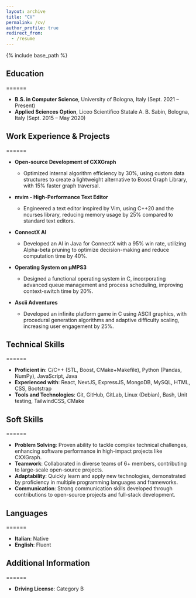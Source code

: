 ```yaml
---
layout: archive
title: "CV"
permalink: /cv/
author_profile: true
redirect_from:
  - /resume
---
```


{% include base_path %}

## Education
======
* **B.S. in Computer Science**, University of Bologna, Italy (Sept. 2021 – Present)
* **Applied Sciences Option**, Liceo Scientifico Statale A. B. Sabin, Bologna, Italy (Sept. 2015 – May 2020)

## Work Experience & Projects
======
* **Open-source Development of CXXGraph**
  * Optimized internal algorithm efficiency by 30%, using custom data structures to create a lightweight alternative to Boost Graph Library, with 15% faster graph traversal.

* **mvim - High-Performance Text Editor**
  * Engineered a text editor inspired by Vim, using C++20 and the ncurses library, reducing memory usage by 25% compared to standard text editors.

* **ConnectX AI**
  * Developed an AI in Java for ConnectX with a 95% win rate, utilizing Alpha-beta pruning to optimize decision-making and reduce computation time by 40%.

* **Operating System on µMPS3**
  * Designed a functional operating system in C, incorporating advanced queue management and process scheduling, improving context-switch time by 20%.

* **Ascii Adventures**
  * Developed an infinite platform game in C using ASCII graphics, with procedural generation algorithms and adaptive difficulty scaling, increasing user engagement by 25%.

## Technical Skills
======
* **Proficient in**: C/C++ (STL, Boost, CMake+Makefile), Python (Pandas, NumPy), JavaScript, Java
* **Experienced with**: React, NextJS, ExpressJS, MongoDB, MySQL, HTML, CSS, Bootstrap
* **Tools and Technologies**: Git, GitHub, GitLab, Linux (Debian), Bash, Unit testing, TailwindCSS, CMake

## Soft Skills
======
* **Problem Solving**: Proven ability to tackle complex technical challenges, enhancing software performance in high-impact projects like CXXGraph.
* **Teamwork**: Collaborated in diverse teams of 6+ members, contributing to large-scale open-source projects.
* **Adaptability**: Quickly learn and apply new technologies, demonstrated by proficiency in multiple programming languages and frameworks.
* **Communication**: Strong communication skills developed through contributions to open-source projects and full-stack development.

## Languages
======
* **Italian**: Native
* **English**: Fluent

## Additional Information
======
* **Driving License**: Category B

